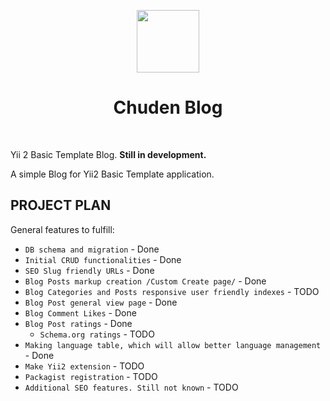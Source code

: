 <p align="center">
    <a href="https://github.com/yiisoft" target="_blank">
        <img src="https://avatars0.githubusercontent.com/u/993323" height="100px">
    </a>
    <h1 align="center">Chuden Blog</h1>
    <br>
</p>

Yii 2 Basic Template Blog. **Still in development.**

A simple Blog for Yii2 Basic Template application.

PROJECT PLAN
-------

General features to fulfill:

- `DB schema and migration` - Done
- `Initial CRUD functionalities` - Done
- `SEO Slug friendly URLs` - Done
- `Blog Posts markup creation /Custom Create page/` - Done
- `Blog Categories and Posts responsive user friendly indexes` - TODO
- `Blog Post general view page` - Done
- `Blog Comment Likes` - Done
- `Blog Post ratings` - Done
	- `Schema.org ratings` - TODO
- `Making language table, which will allow better language management` - Done
- `Make Yii2 extension` - TODO
- `Packagist registration` - TODO
- `Additional SEO features. Still not known` - TODO
